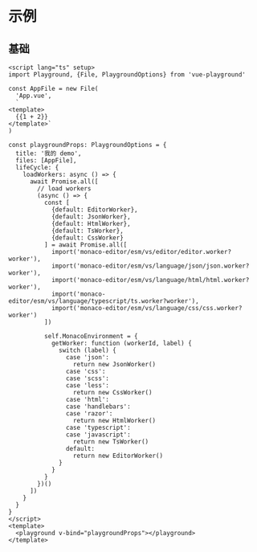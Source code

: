 # 示例

## 基础

```vue
<script lang="ts" setup>
import Playground, {File, PlaygroundOptions} from 'vue-playground'

const AppFile = new File(
  'App.vue',
  `
<template>
  {{1 + 2}}
</template>`
)

const playgroundProps: PlaygroundOptions = {
  title: '我的 demo',
  files: [AppFile],
  lifeCycle: {
    loadWorkers: async () => {
      await Promise.all([
        // load workers
        (async () => {
          const [
            {default: EditorWorker},
            {default: JsonWorker},
            {default: HtmlWorker},
            {default: TsWorker},
            {default: CssWorker}
          ] = await Promise.all([
            import('monaco-editor/esm/vs/editor/editor.worker?worker'),
            import('monaco-editor/esm/vs/language/json/json.worker?worker'),
            import('monaco-editor/esm/vs/language/html/html.worker?worker'),
            import('monaco-editor/esm/vs/language/typescript/ts.worker?worker'),
            import('monaco-editor/esm/vs/language/css/css.worker?worker')
          ])

          self.MonacoEnvironment = {
            getWorker: function (workerId, label) {
              switch (label) {
                case 'json':
                  return new JsonWorker()
                case 'css':
                case 'scss':
                case 'less':
                  return new CssWorker()
                case 'html':
                case 'handlebars':
                case 'razor':
                  return new HtmlWorker()
                case 'typescript':
                case 'javascript':
                  return new TsWorker()
                default:
                  return new EditorWorker()
              }
            }
          }
        })()
      ])
    }
  }
}
</script>
<template>
  <playground v-bind="playgroundProps"></playground>
</template>
```

<script lang="ts" setup>
import {File, PlaygroundOptions} from 'vue-playground'

const AppFile = new File(
  'App.vue',`
<template>
  Hello {{1 + 2}}
</template>`
)

const playgroundProps: PlaygroundOptions = {
  title: '我的 demo',
  files: [AppFile],
  lifeCycle: {
    loadWorkers: async () => {
      await Promise.all([
        // load workers
        (async () => {
          const [
            {default: EditorWorker},
            {default: JsonWorker},
            {default: HtmlWorker},
            {default: TsWorker},
            {default: CssWorker}
          ] = await Promise.all([
            import('monaco-editor/esm/vs/editor/editor.worker?worker'),
            import('monaco-editor/esm/vs/language/json/json.worker?worker'),
            import('monaco-editor/esm/vs/language/html/html.worker?worker'),
            import('monaco-editor/esm/vs/language/typescript/ts.worker?worker'),
            import('monaco-editor/esm/vs/language/css/css.worker?worker')
          ])

          self.MonacoEnvironment = {
            getWorker: function (workerId, label) {
              switch (label) {
                case 'json':
                  return new JsonWorker()
                case 'css':
                case 'scss':
                case 'less':
                  return new CssWorker()
                case 'html':
                case 'handlebars':
                case 'razor':
                  return new HtmlWorker()
                case 'typescript':
                case 'javascript':
                  return new TsWorker()
                default:
                  return new EditorWorker()
              }
            }
          }
        })()
      ])
    }
  }
}
</script>

<ClientOnly>
  <playground v-bind="playgroundProps"></playground>
</ClientOnly>
